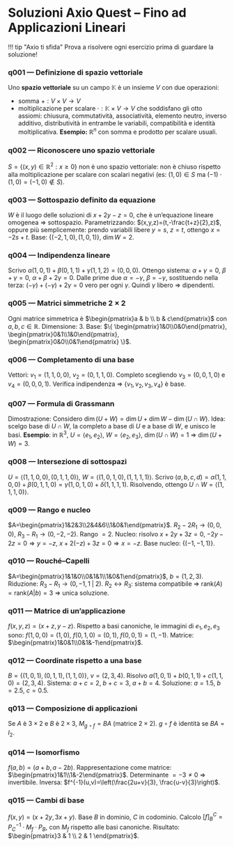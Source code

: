 # Soluzioni Axio Quest – Fino ad Applicazioni Lineari

!!! tip "Axio ti sfida"
    Prova a risolvere ogni esercizio prima di guardare la soluzione!

<a id="q001"></a>
### q001 — Definizione di spazio vettoriale
Uno **spazio vettoriale** su un campo $\mathbb{K}$ è un insieme $V$ con due operazioni:
- somma $+: V\times V\to V$
- moltiplicazione per scalare $\cdot: \mathbb{K}\times V\to V$
che soddisfano gli otto assiomi: chiusura, commutatività, associatività, elemento neutro, inverso additivo, distributività in entrambe le variabili, compatibilità e identità moltiplicativa.
**Esempio:** $\mathbb{R}^n$ con somma e prodotto per scalare usuali.

<a id="q002"></a>
### q002 — Riconoscere uno spazio vettoriale
$S=\{(x,y)\in\mathbb{R}^2: x\ge0\}$ non è uno spazio vettoriale: non è chiuso rispetto alla moltiplicazione per scalare con scalari negativi (es: $(1,0)\in S$ ma $(-1)\cdot(1,0)=(-1,0)\notin S$).

<a id="q003"></a>
### q003 — Sottospazio definito da equazione
$W$ è il luogo delle soluzioni di $x+2y-z=0$, che è un’equazione lineare omogenea $\Rightarrow$ sottospazio. Parametrizzando: $(x,y,z)=(t,-\frac{t+z}{2},z)$, oppure più semplicemente: prendo variabili libere $y=s$, $z=t$, ottengo $x=-2s+t$.
Base: $\{(-2,1,0),(1,0,1)\}$, $\dim W=2$.

<a id="q004"></a>
### q004 — Indipendenza lineare
Scrivo $\alpha(1,0,1)+\beta(0,1,1)+\gamma(1,1,2)=(0,0,0)$.
Ottengo sistema:
$\alpha+\gamma=0$, $\beta+\gamma=0$, $\alpha+\beta+2\gamma=0$.
Dalle prime due $\alpha=-\gamma$, $\beta=-\gamma$, sostituendo nella terza: $(-\gamma)+(-\gamma)+2\gamma=0$ vero per ogni $\gamma$. Quindi $\gamma$ libero ⇒ dipendenti.

<a id="q005"></a>
### q005 — Matrici simmetriche $2\times 2$
Ogni matrice simmetrica è $\begin{pmatrix}a & b \\ b & c\end{pmatrix}$ con $a,b,c\in\mathbb{R}$.
Dimensione: $3$. Base: $\{ \begin{pmatrix}1&0\\0&0\end{pmatrix}, \begin{pmatrix}0&1\\1&0\end{pmatrix}, \begin{pmatrix}0&0\\0&1\end{pmatrix} \}$.

<a id="q006"></a>
### q006 — Completamento di una base
Vettori: $v_1=(1,1,0,0)$, $v_2=(0,1,1,0)$.
Completo scegliendo $v_3=(0,0,1,0)$ e $v_4=(0,0,0,1)$.
Verifica indipendenza ⇒ $\{v_1,v_2,v_3,v_4\}$ è base.

<a id="q007"></a>
### q007 — Formula di Grassmann
Dimostrazione: Considero $\dim(U+W)=\dim U + \dim W - \dim(U\cap W)$.
Idea: scelgo base di $U\cap W$, la completo a base di $U$ e a base di $W$, e unisco le basi.
**Esempio**: in $\mathbb{R}^3$, $U=\langle e_1,e_2\rangle$, $W=\langle e_2,e_3\rangle$, $\dim(U\cap W)=1$ ⇒ $\dim(U+W)=3$.

<a id="q008"></a>
### q008 — Intersezione di sottospazi
$U=\langle(1,1,0,0),(0,1,1,0)\rangle$, $W=\langle(1,0,1,0),(1,1,1,1)\rangle$.
Scrivo $(a,b,c,d)=\alpha(1,1,0,0)+\beta(0,1,1,0)=\gamma(1,0,1,0)+\delta(1,1,1,1)$.
Risolvendo, ottengo $U\cap W = \langle(1,1,1,0)\rangle$.

<a id="q009"></a>
### q009 — Rango e nucleo
$A=\begin{pmatrix}1&2&3\\2&4&6\\1&0&1\end{pmatrix}$.
$R_2-2R_1\to(0,0,0)$, $R_3-R_1\to(0,-2,-2)$.
Rango $=2$.
Nucleo: risolvo $x+2y+3z=0$, $-2y-2z=0\Rightarrow y=-z$, $x+2(-z)+3z=0\Rightarrow x=-z$.
Base nucleo: $\{(-1,-1,1)\}$.

<a id="q010"></a>
### q010 — Rouché–Capelli
$A=\begin{pmatrix}1&1&0\\0&1&1\\1&0&1\end{pmatrix}$, $b=(1,2,3)$.
Riduzione: $R_3-R_1\to(0,-1,1\;|\;2)$.
$R_2\leftrightarrow R_3$: sistema compatibile ⇒ $\mathrm{rank}(A)=\mathrm{rank}(A|b)=3$ ⇒ unica soluzione.

<a id="q011"></a>
### q011 — Matrice di un’applicazione
$f(x,y,z)=(x+z, y-z)$.
Rispetto a basi canoniche, le immagini di $e_1,e_2,e_3$ sono: $f(1,0,0)=(1,0)$, $f(0,1,0)=(0,1)$, $f(0,0,1)=(1,-1)$.
Matrice: $\begin{pmatrix}1&0&1\\0&1&-1\end{pmatrix}$.

<a id="q012"></a>
### q012 — Coordinate rispetto a una base
$B=\{(1,0,1),(0,1,1),(1,1,0)\}$, $v=(2,3,4)$.
Risolvo $a(1,0,1)+b(0,1,1)+c(1,1,0)=(2,3,4)$.
Sistema: $a+c=2$, $b+c=3$, $a+b=4$.
Soluzione: $a=1.5$, $b=2.5$, $c=0.5$.

<a id="q013"></a>
### q013 — Composizione di applicazioni
Se $A$ è $3\times 2$ e $B$ è $2\times 3$, $M_{g\circ f}=BA$ (matrice $2\times 2$).
$g\circ f$ è identità se $BA=I_2$.

<a id="q014"></a>
### q014 — Isomorfismo
$f(a,b)=(a+b,a-2b)$.
Rappresentazione come matrice: $\begin{pmatrix}1&1\\1&-2\end{pmatrix}$.
Determinante $=-3\neq0$ ⇒ invertibile.
Inversa: $f^{-1}(u,v)=\left(\frac{2u+v}{3}, \frac{u-v}{3}\right)$.

<a id="q015"></a>
### q015 — Cambi di base
$f(x,y)=(x+2y,3x+y)$.
Base $B$ in dominio, $C$ in codominio.
Calcolo $[f]_B^C = P_C^{-1} \cdot M_f \cdot P_B$, con $M_f$ rispetto alle basi canoniche.
Risultato: $\begin{pmatrix}3 & 1 \\ 2 & 1 \end{pmatrix}$.
